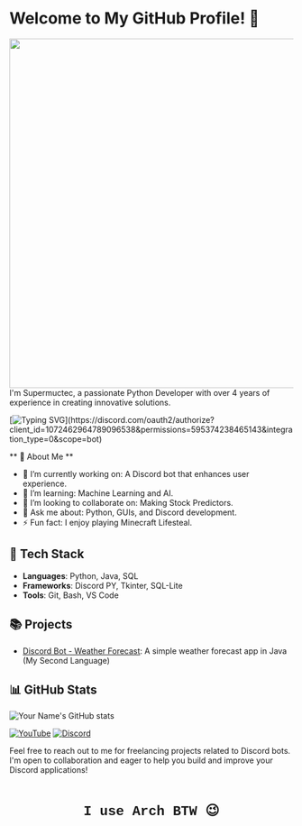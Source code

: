 # Welcome to My GitHub Profile! 👋

<a href="https://pythondiscord.com"><img style="height: 620px;" align="right" src="https://github.com/SuperMuctec/SuperMuctec/blob/main/aesthetic-anime-character-gaming.jpg"></a>

I'm Supermuctec, a passionate Python Developer with over 4 years of experience in creating innovative solutions.

[![Typing SVG](https://readme-typing-svg.herokuapp.com?font=roboto&color=%23F7C51D&size=16&vCenter=true&height=16&lines=Hi+there%2C+I'm+Supermuctec.;I+like+to+code+Discord+bots.;I+make+GUIs.;I+Like+To+Play+Minecraft+Lifesteal;I'm+a+member+of+Anime+Runner+Development+team.;I+use+Arch+BTW...;)](https://discord.com/oauth2/authorize?client_id=1072462964789096538&permissions=595374238465143&integration_type=0&scope=bot)

**  🚀 About Me **

- 🔭 I’m currently working on: A Discord bot that enhances user experience.
- 🌱 I’m learning: Machine Learning and AI.
- 👯 I’m looking to collaborate on: Making Stock Predictors.
- 💬 Ask me about: Python, GUIs, and Discord development.
- ⚡ Fun fact: I enjoy playing Minecraft Lifesteal.

## 🔧 Tech Stack
- **Languages**: Python, Java, SQL
- **Frameworks**: Discord PY, Tkinter, SQL-Lite
- **Tools**: Git, Bash, VS Code

## 📚 Projects
- [Discord Bot - Weather Forecast](https://github.com/SuperMuctec/Weather-Forecast/): A simple weather forecast app in Java (My Second Language)

## 📊 GitHub Stats
![Your Name's GitHub stats](https://github-readme-stats.vercel.app/api?username=yourusername&show_icons=true&theme=radical)


[![YouTube](https://img.shields.io/badge/YouTube-%23FF0000.svg?&style=for-the-badge&logo=youtube&logoColor=white)](https://www.youtube.com/@_TheBritGuy_)
[![Discord](https://img.shields.io/badge/Discord-%237289DA.svg?&style=for-the-badge&logo=discord&logoColor=white)](https://discord.com/users/1062747923294716006)

Feel free to reach out to me for freelancing projects related to Discord bots. I'm open to collaboration and eager to help you build and improve your Discord applications!

<!-- Sci-Fi Font Styling -->
<div style="font-family: 'Courier New', monospace; font-size: 24px; text-align: center; margin-top: 50px;">
    <strong>I use Arch BTW 😉</strong>
</div>
